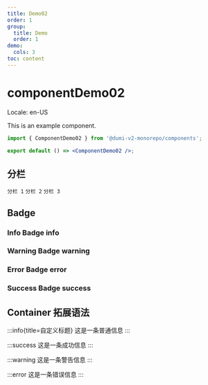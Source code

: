 ```yaml
---
title: Demo02
order: 1
group:
  title: Demo
  order: 1
demo:
  cols: 3
toc: content
---
```


# componentDemo02

Locale: en-US

This is an example component.

```jsx
import { ComponentDemo02 } from '@dumi-v2-monorepo/components';

export default () => <ComponentDemo02 />;
```

## 分栏

<code src="./demos/cols.tsx">分栏 1</code>
<code src="./demos/cols.tsx">分栏 2</code>
<code src="./demos/cols.tsx">分栏 3</code>

## Badge

### Info Badge <Badge>info</Badge>

### Warning Badge <Badge type="warning">warning</Badge>

### Error Badge <Badge type="error">error</Badge>

### Success Badge <Badge type="success">success</Badge>

## Container 拓展语法

:::info{title=自定义标题}
这是一条普通信息
:::

:::success
这是一条成功信息
:::

:::warning
这是一条警告信息
:::

:::error
这是一条错误信息
:::
